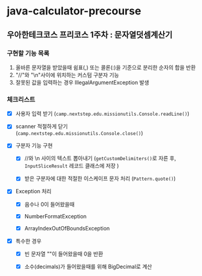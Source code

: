 # java-calculator-precourse

## 우아한테크코스 프리코스 1주차 : 문자열덧셈계산기

### 구현할 기능 목록

1. 올바른 문자열을 받았을때 쉼표(,) 또는 콜론(:)을 기준으로 분리한 순자의 합을 반환
2. "//"와 "\n"사이에 위치하는 커스텀 구분자 기능
3. 잘못된 값을 입력하는 경우 IllegalArgumentException 발생

### 체크리스트

- [x] 사용자 입력 받기 (`camp.nextstep.edu.missionutils.Console.readLine()`)
- [x] scanner 적절하게 닫기 (`camp.nextstep.edu.missionutils.Console.close()`)


- [x] 구분자 기능 구현
    - [x] //와 \n 사이의 텍스트 뽑아내기 (`getCustomDelimiters()`로 자른 후, `InputSliceResult` 레코드 클래스에 저장 )
    - [x] 받은 구분자에 대한 적절한 이스케이프 문자 처리 (`Pattern.quote()`)


- [x] Exception 처리
    - [x] 음수나 0이 들어왔을때
    - [x] NumberFormatException
    - [x] ArrayIndexOutOfBoundsException


- [x] 특수한 경우
    - [x] 빈 문자열 ""이 들어왔을때 0을 반환
    - [x] 소수(decimals)가 들어왔을때를 위해 BigDecimal로 계산


